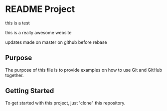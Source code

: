 # README Project

this is a test

this is a really awesome website

updates made on master on github before rebase

## Purpose

The purpose of this file is to provide examples on how to use Git and GitHub together.

## Getting Started

To get started with this project, just 'clone" this repository.
